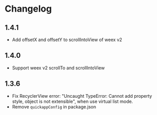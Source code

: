 # Changelog

## 1.4.1

- Add offsetX and offsetY to scrollIntoView of weex v2

## 1.4.0

- Support weex v2 scrollTo and scrollIntoView

## 1.3.6

- Fix RecyclerView error: "Uncaught TypeError: Cannot add property style, object is not extensible", when use virtual list mode.
- Remove `quickappConfig` in package.json

